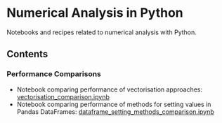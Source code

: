 # Numerical Analysis in Python
Notebooks and recipes related to numerical analysis with Python.

## Contents
### Performance Comparisons
- Notebook comparing performance of vectorisation approaches: [vectorisation_comparison.ipynb](vectorisation_comparison.ipynb)
- Notebook comparing performance of methods for setting values in Pandas DataFrames: [dataframe_setting_methods_comparison.ipynb](dataframe_setting_methods_comparison.ipynb)
